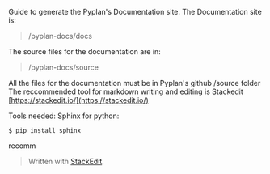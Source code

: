Guide to generate the Pyplan's Documentation site.
The Documentation site is: 

> /pyplan-docs/docs

The source files for the documentation are in: 

> /pyplan-docs/source

All the files for the documentation must be in Pyplan's github /source folder
The reccommended tool for markdown writing and editing is Stackedit [https://stackedit.io/](https://stackedit.io/)

Tools needed:
Sphinx for python:

    $ pip install sphinx
recomm


> Written with [StackEdit](https://stackedit.io/).
<!--stackedit_data:
eyJoaXN0b3J5IjpbLTEwNDkxMjk0MjRdfQ==
-->